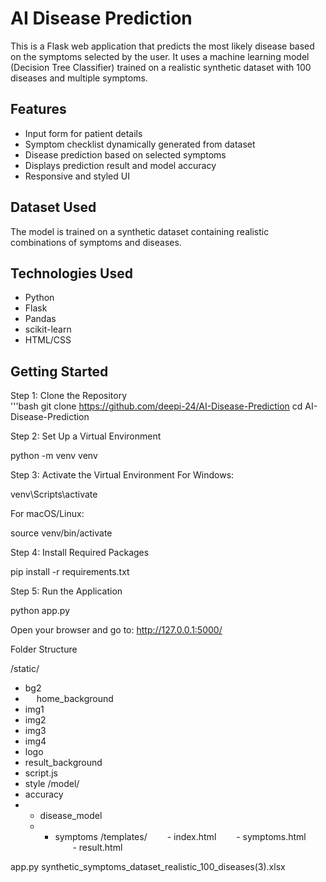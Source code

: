 
# AI Disease Prediction
This is a Flask web application that predicts the most likely disease based on the symptoms selected by the user. It uses a machine learning model (Decision Tree Classifier) trained on a realistic synthetic dataset with 100 diseases and multiple symptoms.

## Features
- Input form for patient details  
- Symptom checklist dynamically generated from dataset  
- Disease prediction based on selected symptoms  
- Displays prediction result and model accuracy  
- Responsive and styled UI  

## Dataset Used
The model is trained on a synthetic dataset containing realistic combinations of symptoms and diseases.

## Technologies Used
- Python  
- Flask  
- Pandas  
- scikit-learn  
- HTML/CSS  

## Getting Started
Step 1: Clone the Repository  
'''bash
git clone  https://github.com/deepi-24/AI-Disease-Prediction
cd AI-Disease-Prediction

Step 2: Set Up a Virtual Environment

python -m venv venv

Step 3: Activate the Virtual Environment
For Windows:

venv\Scripts\activate

For macOS/Linux:

source venv/bin/activate

Step 4: Install Required Packages

pip install -r requirements.txt

Step 5: Run the Application

python app.py

Open your browser and go to: http://127.0.0.1:5000/

Folder Structure

/static/  

- bg2
-   home_background
-  img1
-  img2
-  img3
-  img4
-  logo
-  result_background
-  script.js
-  style
/model/
- accuracy
-  - disease_model
   - - symptoms
/templates/
  - index.html
  - symptoms.html
  - result.html

app.py
synthetic_symptoms_dataset_realistic_100_diseases(3).xlsx



